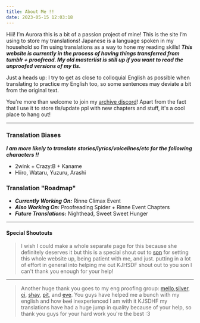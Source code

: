```yaml
---
title: About Me !!
date: 2023-05-15 12:03:18
---
```


Hiii! I’m Aurora this is a bit of a passion project of mine! This is the site I’m using to store my translations! Japanese is a language spoken in my household so I’m using translations as a way to hone my reading skills! ***This website is currently in the process of having things transferred from tumblr + proofread. My old masterlist is still up if you want to read the unproofed versions of my tls.***

Just a heads up: I try to get as close to colloquial English as possible when translating to practice my English too, so some sentences may deviate a bit from the original text.

You're more than welcome to join my [archive discord](https://t.co/uCDQXfvgF8)! Apart from the fact that I use it to store tls/update ppl with new chapters and stuff, it's a cool place to hang out!
***

### Translation Biases

***I am more likely to translate stories/lyrics/voicelines/etc for the following characters !!***

* 2wink + Crazy:B + Kaname
* Hiiro, Wataru, Yuzuru, Arashi

### Translation "Roadmap"
* ***Currently Working On:*** Rinne Climax Event
* ***Also Working On:*** Proofreading Spider + Rinne Event Chapters
* ***Future Translations:*** Nighthead, Sweet Sweet Hunger
***
#### Special Shoutouts
> I wish I could make a whole separate page for this because she definitely deserves it but this is a special shout out to [son](https://twitter.com/HELLOGlRLS) for setting this whole website up, being patient with me, and just. putting in a lot of effort in general into helping me out KJHSDF shout out to you son I can't thank you enough for your help!
***
> Another huge thank you goes to my eng proofing group: [mello](https://twitter.com/tattsuhime),[silver](https://twitter.com/morpho_partisian), [ci](https://twitter.com/lovedeviled), [shay](https://tumblr.com/starswallowingsea), [pit](https://tumblr.com/pitxroxas), and [eve](https://www.tumblr.com/ohii-san). You guys have helped me a bunch with my english and how ~~bad~~ inexperienced I am with it KJSDHF my translations have had a huge jump in quality because of your help, so thank you guys for your hard work you're the best :3